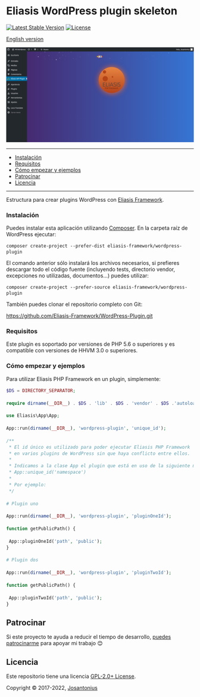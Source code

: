 # Eliasis WordPress plugin skeleton

[![Latest Stable Version](https://poser.pugx.org/eliasis-framework/wordpress-plugin/v/stable)](https://packagist.org/packages/eliasis-framework/wordpress-plugin)
[![License](https://poser.pugx.org/eliasis-framework/wordpress-plugin/license)](https://packagist.org/packages/eliasis-framework/wordpress-plugin)

[English version](README-ES.md)

![image](https://github.com/Eliasis-Framework/WordPress-Plugin/blob/master/resources/eliasis-wordpress-plugin.png)

---

- [Instalación](#instalación)
- [Requisitos](#requisitos)
- [Cómo empezar y ejemplos](#cómo-empezar-y-ejemplos)
- [Patrocinar](#patrocinar)
- [Licencia](#licencia)

---

Estructura para crear plugins WordPress con [Eliasis Framework](https://github.com/Eliasis-Framework/Eliasis).

### Instalación

Puedes instalar esta aplicación utilizando [Composer](http://getcomposer.org/download/). En la carpeta raíz de WordPress ejecutar:

    composer create-project --prefer-dist eliasis-framework/wordpress-plugin

El comando anterior sólo instalará los archivos necesarios, si prefieres descargar todo el código fuente (incluyendo tests, directorio vendor, excepciones no utilizadas, documentos...) puedes utilizar:

    composer create-project --prefer-source eliasis-framework/wordpress-plugin

También puedes clonar el repositorio completo con Git:

 <https://github.com/Eliasis-Framework/WordPress-Plugin.git>

### Requisitos

Este plugin es soportado por versiones de PHP 5.6 o superiores y es compatible con versiones de HHVM 3.0 o superiores.

### Cómo empezar y ejemplos

Para utilizar Eliasis PHP Framework en un plugin, simplemente:

```php
$DS = DIRECTORY_SEPARATOR;

require dirname(__DIR__) . $DS . 'lib' . $DS . 'vendor' . $DS .'autoload.php';

use Eliasis\App\App;

App::run(dirname(__DIR__), 'wordpress-plugin', 'unique_id');

/**
 * El id único es utilizado para poder ejecutar Eliasis PHP Framework
 * en varios plugins de WordPress sin que haya conflicto entre ellos.
 *
 * Indicamos a la clase App el plugin que está en uso de la siguiente manera:
 * App::unique_id('namespace')
 *
 * Por ejemplo:
 */

# Plugin uno

App::run(dirname(__DIR__), 'wordpress-plugin', 'pluginOneId');

function getPublicPath() {
 
 App::pluginOneId('path', 'public');
}

# Plugin dos

App::run(dirname(__DIR__), 'wordpress-plugin', 'pluginTwoId');

function getPublicPath() {
 
 App::pluginTwoId('path', 'public');
}
```

## Patrocinar

Si este proyecto te ayuda a reducir el tiempo de desarrollo,
[puedes patrocinarme](https://github.com/josantonius/lang/es-ES/README.md#patrocinar)
para apoyar mi trabajo :blush:

## Licencia

Este repositorio tiene una licencia [GPL-2.0+ License](LICENSE).

Copyright © 2017-2022, [Josantonius](https://github.com/josantonius/lang/es-ES/README.md#contacto)
